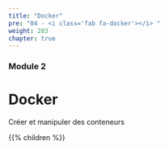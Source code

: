 ```yaml
---
title: "Docker"
pre: "04 - <i class='fab fa-docker'></i> "
weight: 203
chapter: true
---
```


### Module 2

# Docker

Créer et manipuler des conteneurs

{{% children  %}}

